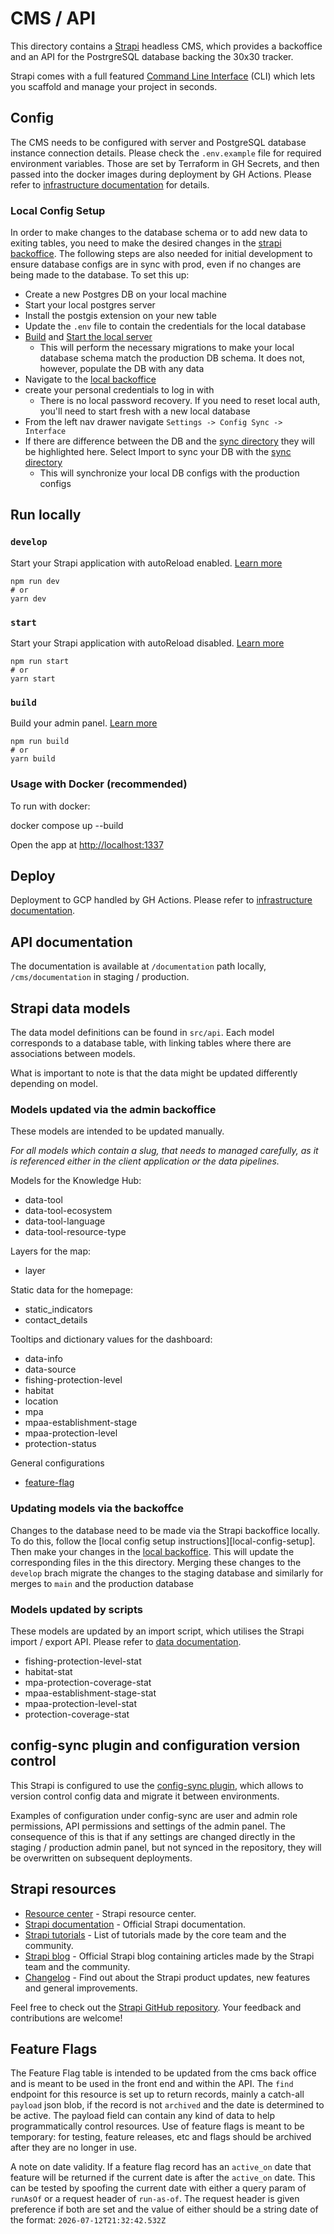 # CMS / API

This directory contains a [Strapi][strapi] headless CMS, which provides a backoffice and an API for the PostrgreSQL database backing the 30x30 tracker.

Strapi comes with a full featured [Command Line Interface][strapi_cli] (CLI) which lets you scaffold and manage your project in seconds.

## Config

The CMS needs to be configured with server and PostgreSQL database instance connection details. Please check the `.env.example` file for required environment variables. Those are set by Terraform in GH Secrets, and then passed into the docker images during deployment by GH Actions. Please refer to [infrastructure documentation][infrastructure] for details.

### Local Config Setup

In order to make changes to the database schema or to add new data to exiting tables, you need to make the desired changes in the [strapi backoffice][backoffice]. The following steps are also needed for initial development to ensure database configs are in sync with prod, even if no changes are being made to the database. To set this up:

- Create a new Postgres DB on your local machine
- Start your local postgres server
- Install the postgis extension on your new table
- Update the `.env` file to contain the credentials for the local database
- [Build] and [Start the local server][start]
  - This will perform the necessary migrations to make your local database schema match the production DB schema. It does not, however, populate the DB with any data
- Navigate to the [local backoffice][local_backoffice]
- create your personal credentials to log in with
  - There is no local password recovery. If you need to reset local auth, you'll need to start fresh with a new local database
- From the left nav drawer navigate `Settings -> Config Sync -> Interface`
- If there are difference between the DB and the [sync directory][sync] they will be highlighted here. Select Import to sync your DB with the [sync directory][sync]
  - This will synchronize your local DB configs with the production configs

## Run locally

### `develop`

Start your Strapi application with autoReload enabled. [Learn more][strapi_cli_develop]

```
npm run dev
# or
yarn dev
```

### `start`

Start your Strapi application with autoReload disabled. [Learn more][strapi_cli_develop]

```
npm run start
# or
yarn start
```

### `build`

Build your admin panel. [Learn more][strapi_cli_build]

```
npm run build
# or
yarn build
```

### Usage with Docker (recommended)

To run with docker:

docker compose up --build

Open the app at <http://localhost:1337>

## Deploy

Deployment to GCP handled by GH Actions. Please refer to [infrastructure documentation][infrastructure].

## API documentation

The documentation is available at `/documentation` path locally, `/cms/documentation` in staging / production.

## Strapi data models

The data model definitions can be found in `src/api`. Each model corresponds to a database table, with linking tables where there are associations between models.

What is important to note is that the data might be updated differently depending on model.

### Models updated via the admin backoffice

These models are intended to be updated manually.

*For all models which contain a slug, that needs to managed carefully, as it is referenced either in the client application or the data pipelines.*

Models for the Knowledge Hub:

- data-tool
- data-tool-ecosystem
- data-tool-language
- data-tool-resource-type

Layers for the map:

- layer

Static data for the homepage:

- static_indicators
- contact_details

Tooltips and dictionary values for the dashboard:

- data-info
- data-source
- fishing-protection-level
- habitat
- location
- mpa
- mpaa-establishment-stage
- mpaa-protection-level
- protection-status

General configurations

- [feature-flag]

### Updating models via the backoffce

Changes to the database need to be made via the Strapi backoffice locally. To do this, follow the [local config setup instructions][local-config-setup]. Then make your changes in the [local backoffice][local_backoffice]. This will update the corresponding files in the this directory. Merging these changes to the `develop` brach migrate the changes to the staging database and similarly for merges to `main` and the production database

### Models updated by scripts

These models are updated by an import script, which utilises the Strapi import / export API. Please refer to [data documentation][data].

- fishing-protection-level-stat
- habitat-stat
- mpa-protection-coverage-stat
- mpaa-establishment-stage-stat
- mpaa-protection-level-stat
- protection-coverage-stat

## config-sync plugin and configuration version control

This Strapi is configured to use the [config-sync plugin](https://market.strapi.io/plugins/strapi-plugin-config-sync), which allows to version control config data and migrate it between environments.

Examples of configuration under config-sync are user and admin role permissions, API permissions and settings of the admin panel. The consequence of this is that if any settings are changed directly in the staging / production admin panel, but not synced in the repository, they will be overwritten on subsequent deployments.

## Strapi resources

- [Resource center][strapi_rc] - Strapi resource center.
- [Strapi documentation][strapi_docs] - Official Strapi documentation.
- [Strapi tutorials][strapi_tutorials] - List of tutorials made by the core team and the community.
- [Strapi blog][strapi_docs] - Official Strapi blog containing articles made by the Strapi team and the community.
- [Changelog][strapi_changelog] - Find out about the Strapi product updates, new features and general improvements.

Feel free to check out the [Strapi GitHub repository](https://github.com/strapi/strapi). Your feedback and contributions are welcome!

## Feature Flags

The Feature Flag table is intended to be updated from the cms back office and is meant to be used in the front end and within the API. The `find` endpoint for this resource is set up to return records, mainly a catch-all `payload` json blob, if the record is not `archived` and the date is determined to be active. The payload field can contain any kind of data to help programmatically control resources. Use of feature flags is meant to be temporary: for testing, feature releases, etc and flags should be archived after they are no longer in use.

A note on date validity. If a feature flag record has an `active_on` date that feature will be returned if the current date is after the `active_on` date. This can be tested by spoofing the current date with either a query param of `runAsOf` or a request header of `run-as-of`. The request header is given preference if both are set and the value of either should be a string date of the format: `2026-07-12T21:32:42.532Z`

[backoffice]: #updating-models-via-the-backoffce
[build]: #build
[data]: ../data/README.md
[feature-flag]: #feature-flags
[infrastructure]: ../infrastructure/README.md
[local_backoffice]: http://localhost:1337/admin/
[start]: #start
[strapi]:https://strapi.io/
[strapi_changelog]: https://strapi.io/changelog
[strapi_cli]: https://docs.strapi.io/developer-docs/latest/developer-resources/cli/CLI.html
[strapi_cli_build]: https://docs.strapi.io/developer-docs/latest/developer-resources/cli/CLI.html#strapi-build
[strapi_cli_develop]: https://docs.strapi.io/developer-docs/latest/developer-resources/cli/CLI.html#strapi-develop
[strapi_docs]: https://docs.strapi.io
[strapi_rc]: https://strapi.io/resource-center
[strapi_tutorials]: https://strapi.io/tutorials
[sync]: ./config/sync/
